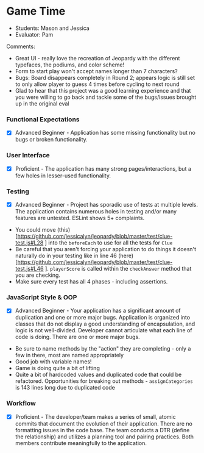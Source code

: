 # Game Time
* Students: Mason and Jessica
* Evaluator: Pam

Comments:
* Great UI - really love the recreation of Jeopardy with the different typefaces, the podiums, and color scheme! 
* Form to start play won't accept names longer than 7 characters?
* Bugs: Board disappears completely in Round 2; appears logic is still set to only allow player to guess 4 times before cycling to next round
* Glad to hear that this project was a good learning experience and that you were willing to go back and tackle some of the bugs/issues brought up in the original eval

### Functional Expectations

* [x] Advanced Beginner - Application has some missing functionality but no bugs or broken functionality.

### User Interface

* [x] Proficient - The application has many strong pages/interactions, but a few holes in lesser-used functionality.

### Testing

* [x] Advanced Beginner - Project has sporadic use of tests at multiple levels. The application contains numerous holes in testing and/or many features are untested. ESLint shows 5+ complaints.

* You could move (this)[https://github.com/jessicalyn/jeopardy/blob/master/test/clue-test.js#L28 ] into the `beforeEach` to use for all the tests for `Clue`
* Be careful that you aren't forcing your application to do things it doesn't naturally do in your testing like in line 46 (here)[https://github.com/jessicalyn/jeopardy/blob/master/test/clue-test.js#L46 ]. `playerScore` is called within the `checkAnswer` method that you are checking.
* Make sure every test has all 4 phases - including assertions. 

### JavaScript Style & OOP

* [x] Advanced Beginner - Your application has a significant amount of duplication and one or more major bugs. Application is organized into classes that do not display a good understanding of encapsulation, and logic is not well-divided. Developer cannot articulate what each line of code is doing. There are one or more major bugs.

* Be sure to name methods by the "action" they are completing - only a few in there, most are named appropriately
* Good job with variable names!
* Game is doing quite a bit of lifting
* Quite a bit of hardcoded values and duplicated code that could be refactored. Opportunities for breaking out methods - `assignCategories` is 143 lines long due to duplicated code

### Workflow

* [x] Proficient - The developer/team makes a series of small, atomic commits that document the evolution of their application. There are no formatting issues in the code base. The team conducts a DTR (define the relationship) and utilizes a planning tool and pairing practices. Both members contribute meaningfully to the application.
